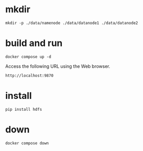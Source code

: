 # mkdir
```
mkdir -p ./data/namenode ./data/datanode1 ./data/datanode2
```

# build and run
```
docker compose up -d
```

Access the following URL using the Web browser.
```
http://localhost:9870
```

# install
```
pip install hdfs
```

# down
```
docker compose down
```
